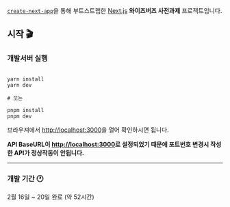 [`create-next-app`](https://github.com/vercel/next.js/tree/canary/packages/create-next-app)을 통해 부트스트랩한 [Next.js](https://nextjs.org/) **와이즈버즈 사전과제** 프로젝트입니다.

## 시작 🎬

### 개발서버 실행

```terminal

yarn install
yarn dev

# 또는

pnpm install
pnpm dev

```

브라우져에서 [http://localhost:3000](http://localhost:3000)을 열어 확인하시면 됩니다.

**API BaseURL이 [http://localhost:3000](http://localhost:3000)로 설정되었기 때문에 포트번호 변경시 작성한 API가 정상작동이 안됩니다.**

---

### 개발 기간 🕐

2월 16일 ~ 20일 완료 (약 52시간)
